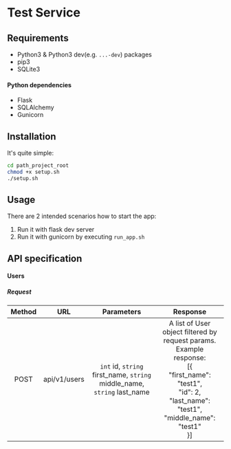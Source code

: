 # Test Service

## Requirements

* Python3 & Python3 dev(e.g. `...-dev`) packages
* pip3
* SQLite3

#### Python dependencies
* Flask
* SQLAlchemy
* Gunicorn

## Installation
It's quite simple:
```bash
cd path_project_root
chmod +x setup.sh
./setup.sh

```

## Usage
There are 2 intended scenarios how to start the app:
1. Run it with flask dev server
2. Run it with gunicorn by executing `run_app.sh`

## API specification

#### Users

##### Request

| Method |     URL    |              Parameters                                                | Response |
|:------:|:----------:|:----------------------------------------------------------------------:|:--------:|
|  POST  |api/v1/users|`int` id, `string` first_name, `string` middle_name, `string` last_name | A list of User object filtered by request params.<br>Example response: <br>[{<br>"first_name": "test1", <br>"id": 2, <br>"last_name": "test1", <br>"middle_name": "test1"<br>}]|

